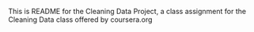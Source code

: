 This is README for the Cleaning Data Project, a class assignment for the Cleaning Data class offered
by coursera.org